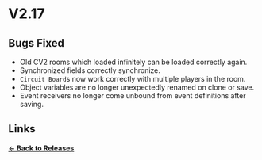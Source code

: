 # V2.17

## Bugs Fixed

* Old CV2 rooms which loaded infinitely can be loaded correctly again.
* Synchronized fields correctly synchronize.
* `Circuit Board`s now work correctly with multiple players in the room.
* Object variables are no longer unexpectedly renamed on clone or save.
* Event receivers no longer come unbound from event definitions after saving.

## Links

**[<- Back to Releases](../)**
